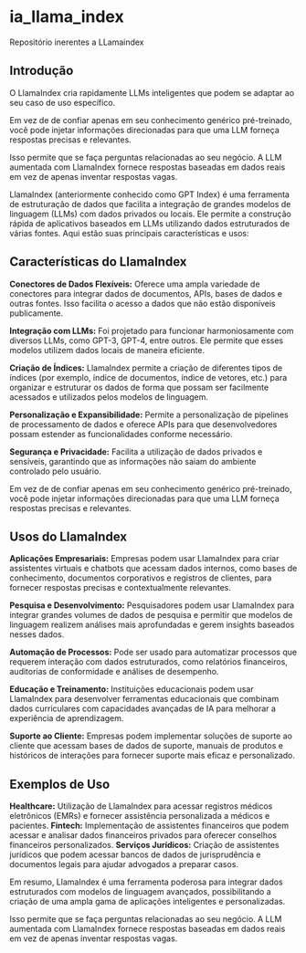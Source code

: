 # ia_llama_index
Repositório inerentes a LLamaindex

## Introdução
>
O LlamaIndex cria rapidamente LLMs inteligentes que podem se adaptar ao seu caso de uso específico. 
>
>
Em vez de de confiar apenas em seu conhecimento genérico pré-treinado, você pode injetar informações direcionadas para que
uma LLM forneça respostas precisas e relevantes.
>
>
Isso  permite  que se faça perguntas relacionadas ao seu negócio. A LLM aumentada com LlamaIndex fornece respostas baseadas em dados reais em vez de apenas inventar respostas vagas. 
>
>
LlamaIndex (anteriormente conhecido como GPT Index) é uma ferramenta de estruturação de dados que facilita a integração de grandes modelos de linguagem (LLMs) com dados privados ou locais. Ele permite a construção rápida de aplicativos baseados em LLMs utilizando dados estruturados de várias fontes. Aqui estão suas principais características e usos:
>
>
## Características do LlamaIndex

**Conectores de Dados Flexíveis:** Oferece uma ampla variedade de conectores para integrar dados de documentos, APIs, bases de dados e outras fontes. Isso facilita o acesso a dados que não estão disponíveis publicamente.

**Integração com LLMs:** Foi projetado para funcionar harmoniosamente com diversos LLMs, como GPT-3, GPT-4, entre outros. Ele permite que esses modelos utilizem dados locais de maneira eficiente.

**Criação de Índices:** LlamaIndex permite a criação de diferentes tipos de índices (por exemplo, índice de documentos, índice de vetores, etc.) para organizar e estruturar os dados de forma que possam ser facilmente acessados e utilizados pelos modelos de linguagem.

**Personalização e Expansibilidade:** Permite a personalização de pipelines de processamento de dados e oferece APIs para que desenvolvedores possam estender as funcionalidades conforme necessário.

**Segurança e Privacidade:** Facilita a utilização de dados privados e sensíveis, garantindo que as informações não saiam do ambiente controlado pelo usuário.
> 
>
>

Em vez de de confiar apenas em seu conhecimento genérico pré-treinado, você pode injetar informações direcionadas para que
uma LLM forneça respostas precisas e relevantes.
>

## Usos do LlamaIndex 
>
**Aplicações Empresariais:** Empresas podem usar LlamaIndex para criar assistentes virtuais e chatbots que acessam dados internos, como bases de conhecimento, documentos corporativos e registros de clientes, para fornecer respostas precisas e contextualmente relevantes.

**Pesquisa e Desenvolvimento:** Pesquisadores podem usar LlamaIndex para integrar grandes volumes de dados de pesquisa e permitir que modelos de linguagem realizem análises mais aprofundadas e gerem insights baseados nesses dados.

**Automação de Processos:** Pode ser usado para automatizar processos que requerem interação com dados estruturados, como relatórios financeiros, auditorias de conformidade e análises de desempenho.

**Educação e Treinamento:** Instituições educacionais podem usar LlamaIndex para desenvolver ferramentas educacionais que combinam dados curriculares com capacidades avançadas de IA para melhorar a experiência de aprendizagem.

**Suporte ao Cliente:** Empresas podem implementar soluções de suporte ao cliente que acessam bases de dados de suporte, manuais de produtos e históricos de interações para fornecer suporte mais eficaz e personalizado.

## Exemplos de Uso
**Healthcare:** Utilização de LlamaIndex para acessar registros médicos eletrônicos (EMRs) e fornecer assistência personalizada a médicos e pacientes.
**Fintech:** Implementação de assistentes financeiros que podem acessar e analisar dados financeiros privados para oferecer conselhos financeiros personalizados.
**Serviços Jurídicos:** Criação de assistentes jurídicos que podem acessar bancos de dados de jurisprudência e documentos legais para ajudar advogados a preparar casos.
>
>
Em resumo, LlamaIndex é uma ferramenta poderosa para integrar dados estruturados com modelos de linguagem avançados, possibilitando a criação de uma ampla gama de aplicações inteligentes e personalizadas.
>
Isso  permite  que se faça perguntas relacionadas ao seu negócio. A LLM aumentada com LlamaIndex fornece respostas baseadas em dados reais em vez de apenas inventar respostas vagas. 
>

